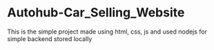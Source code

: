 # Autohub-Car_Selling_Website
This is the simple project made using html, css, js and used nodejs for simple backend stored locally
